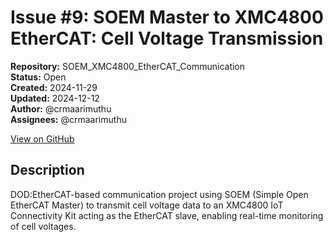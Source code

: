 # Issue #9: SOEM Master to XMC4800 EtherCAT: Cell Voltage Transmission

**Repository:** SOEM_XMC4800_EtherCAT_Communication  
**Status:** Open  
**Created:** 2024-11-29  
**Updated:** 2024-12-12  
**Author:** @crmaarimuthu  
**Assignees:** @crmaarimuthu  

[View on GitHub](https://github.com/Simtestlab/SOEM_XMC4800_EtherCAT_Communication/issues/9)

## Description

DOD:EtherCAT-based communication project using SOEM (Simple Open EtherCAT Master) to transmit cell voltage data to an XMC4800 IoT Connectivity Kit acting as the EtherCAT slave, enabling real-time monitoring of cell voltages.